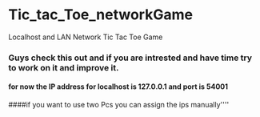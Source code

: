 # Tic_tac_Toe_networkGame
Localhost and LAN Network Tic Tac Toe Game 


### Guys check this out and if you are intrested and have time try to work on it and improve it.

#### for now the IP address for localhost is  127.0.0.1 and port is 54001 
####if you want to use two Pcs you can assign the ips manually''''


